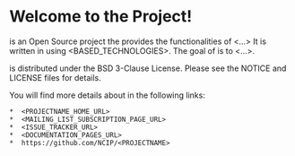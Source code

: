 Welcome to the <PROJECTNAME> Project!
=====================================

<PROJECTNAME> is an Open Source project the provides the functionalities of <...>
It is written in <PROGRAMMING LANGUAGE> using <BASED_TECHNOLOGIES>.
The goal of <PROJECTNAME> is to <...>.

<PROJECTNAME> is distributed under the BSD 3-Clause License.
Please see the NOTICE and LICENSE files for details.

You will find more details about <PROJECTNAME> in the following links:

    *  <PROJECTNAME_HOME_URL>
    *  <MAILING_LIST_SUBSCRIPTION_PAGE_URL>
    *  <ISSUE_TRACKER_URL>
    *  <DOCUMENTATION_PAGES_URL>
    *  https://github.com/NCIP/<PROJECTNAME>
